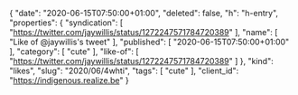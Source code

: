 {
  "date": "2020-06-15T07:50:00+01:00",
  "deleted": false,
  "h": "h-entry",
  "properties": {
    "syndication": [
      "https://twitter.com/jaywillis/status/1272247571784720389"
    ],
    "name": [
      "Like of @jaywillis's tweet"
    ],
    "published": [
      "2020-06-15T07:50:00+01:00"
    ],
    "category": [
      "cute"
    ],
    "like-of": [
      "https://twitter.com/jaywillis/status/1272247571784720389"
    ]
  },
  "kind": "likes",
  "slug": "2020/06/4whti",
  "tags": [
    "cute"
  ],
  "client_id": "https://indigenous.realize.be"
}

